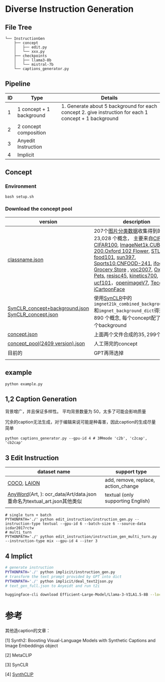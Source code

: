 # Diverse Instruction Generation

## File Tree

```smail
└── InstructionGen
    ├── concept
    │   ├── edit.py
    │   └── xxx.py
    ├── checkpoints
    │   ├── llama3-8b
    │   └── mistral-7b
    └── captions_generator.py
```

## Pipeline

| ID   | **Type**                 | **Details**                                                  |
| ---- | ------------------------ | ------------------------------------------------------------ |
| 1    | 1 concept + 1 background | 1. Generate about 5 background for  each concept 2. give instruction for each 1 concept + 1 background |
| 2    | 2 concept composition    |                                                              |
| 3    | Anyedit Instruction      |                                                              |
| 4    | Implicit                 |                                                              |

## Concept

### Environment

```shell
bash setup.sh
```

### Download the concept pool

| version                                                      | description                                                  |
| ------------------------------------------------------------ | ------------------------------------------------------------ |
| [classname.json ](https://drive.google.com/drive/folders/17fSf4Dr-_lfTHIt5_xnPzBsg3nr8XKOM) | 207个[图片分类数据](https://paperswithcode.com/datasets?task=image-classification)收集得到的 23,028 个概念， 主要来自[CIFAR10](https://paperswithcode.com/dataset/cifar-10),  [CIFAR100](https://paperswithcode.com/dataset/cifar-100), [ImageNet1k](),[CUB-200](https://paperswithcode.com/dataset/cub-200-2011),[Oxford 102 Flower](https://paperswithcode.com/dataset/oxford-102-flower), [STL10](https://paperswithcode.com/dataset/stl-10), [food101](https://paperswithcode.com/dataset/food-101), [sun397](https://paperswithcode.com/dataset/sun397), [Sports10](https://paperswithcode.com/dataset/sports10),[CNFOOD-241](https://data.mendeley.com/datasets/fspyss5zbb/1), [ifood251](https://github.com/karansikka1/iFood_2019), [Grocery Store](https://github.com/marcusklasson/GroceryStoreDataset) , [voc2007](https://paperswithcode.com/dataset/pascal-voc-2007), [Oxford Pets](https://www.robots.ox.ac.uk/~vgg/data/pets/), [resisc45](https://paperswithcode.com/dataset/resisc45), [kinetics700](https://paperswithcode.com/dataset/kinetics-700), [ucf101](https://www.crcv.ucf.edu/data/UCF101.php)，[openimageV7](https://storage.googleapis.com/openimages/web/factsfigures_v7.html#class-definitions), [TecentMI](https://github.com/Tencent/tencent-ml-images/blob/master/data/dictionary_and_semantic_hierarchy.txt), [iCartoonFace](https://github.com/luxiangju-PersonAI/iCartoonFace?tab=readme-ov-file#Dataset) |
| [SynCLR_concept+background.json](https://drive.google.com/drive/folders/17fSf4Dr-_lfTHIt5_xnPzBsg3nr8XKOM)   [SynCLR_concept.json](https://drive.google.com/drive/folders/17fSf4Dr-_lfTHIt5_xnPzBsg3nr8XKOM) | 使用[SynCLR](https://github.com/google-research/syn-rep-learn/tree/main/SynCLR/synthesis/syn_text)中的`imgnet21k_combined_background_dict`和`imgnet_background_dict`得到 $13,890$ 个概念, 每个concept配了约100个background |
| [concept.json](https://drive.google.com/drive/folders/17fSf4Dr-_lfTHIt5_xnPzBsg3nr8XKOM) | 上面两个文件合成的$35,299$个概念                             |
| [concept_pool(2409 version).json](https://drive.google.com/drive/folders/17fSf4Dr-_lfTHIt5_xnPzBsg3nr8XKOM?ths=true) | 人工筛完的concept                                            |
| 目前的                                                       | GPT再筛选掉                                                  |
|                                                              |                                                              |

## example

```shell
python example.py
```

## 1,2 Caption Generation

背景增广，并且保证多样性。 平均背景数量为 50，太多了可能会影响质量

冗余的caption无法生成，对于编辑来说可能是种毒害，因此caption的生成尽量简单

```shell
python captions_generator.py --gpu-id 4 # 3种mode 'c2b', 'c2cap', 'cb2cap'
```

## 3 Edit Instruction

| dataset name                                                 | support type                        |
| ------------------------------------------------------------ | ----------------------------------- |
| [COCO](), [LAION]()                                          | add, remove, replace, action_change |
| [AnyWord](https://modelscope.cn/datasets/iic/AnyWord-3M/files)(Art, ): ocr_data/Art/data.json重命名为textual_art.json其他类似 | textual (only supporting English)   |
|                                                              |                                     |

```shell
# single turn + batch
PYTHONPATH='./' python edit_instruction/instruction_gen.py --instruction-type textual --gpu-id 6 --batch-size 6 --source-data icdar2017rctw
# multi_turn
PYTHONPATH='./' python edit_instruction/instruction_gen_multi_turn.py --instruction-type mix --gpu-id 4 --iter 3
```

## 4 Implict

```bash
# generate instruction
PYTHONPATH='./' python implicit/instruction_gen.py
# transform the text prompt provided by GPT into dict
PYTHONPATH='./' python implicit/deal_text2json.py
# text_gen_full.json to Anyeidt and run t2i

huggingface-cli download Efficient-Large-Model/Llama-3-VILA1.5-8B --local-dir . --local-dir-use-symlinks False
```

# 参考

其他造caption的文章：

[1] Synth2: Boosting Visual-Language Models with Synthetic Captions and Image Embeddings object

[2] MetaCLIP

[3] SynCLR

[4] [SynthCLIP](https://github.com/hammoudhasan/SynthCLIP/tree/main/TextGen)
